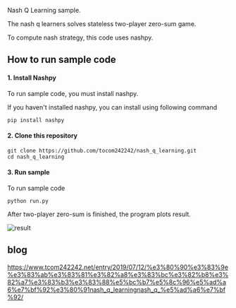 Nash Q Learning sample.  

The nash q learners solves stateless two-player zero-sum game.  

To compute nash strategy, this code uses nashpy.

## How to run sample code

#### 1. Install Nashpy

To run sample code, you must install nashpy.

If you haven't installed nashpy, you can install using following command

```
pip install nashpy
```


#### 2. Clone this repository

```
git clone https://github.com/tocom242242/nash_q_learning.git
cd nash_q_learning
```

#### 3. Run sample

To run sample code

```
python run.py
```

After two-player zero-sum is finished, the program plots result.

![result](https://github.com/tocom242242/nash_q_learning/blob/master/result.jpg)


## blog
https://www.tcom242242.net/entry/2019/07/12/%e3%80%90%e3%83%9e%e3%83%ab%e3%83%81%e3%82%a8%e3%83%bc%e3%82%b8%e3%82%a7%e3%83%b3%e3%83%88%e5%bc%b7%e5%8c%96%e5%ad%a6%e7%bf%92%e3%80%91nash_q_learningnash_q_%e5%ad%a6%e7%bf%92/
